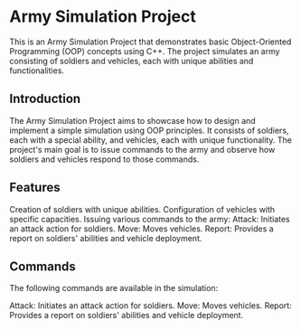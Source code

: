 <h1>Army Simulation Project</h1>

This is an Army Simulation Project that demonstrates basic Object-Oriented Programming (OOP) concepts using C++. The project simulates an army consisting of soldiers and vehicles, each with unique abilities and functionalities.

<h2>Introduction</h2>

The Army Simulation Project aims to showcase how to design and implement a simple simulation using OOP principles. It consists of soldiers, each with a special ability, and vehicles, each with unique functionality. The project's main goal is to issue commands to the army and observe how soldiers and vehicles respond to those commands.

<h2>Features</h2>
Creation of soldiers with unique abilities.
Configuration of vehicles with specific capacities.
Issuing various commands to the army:
    Attack: Initiates an attack action for soldiers.
    Move: Moves vehicles.
    Report: Provides a report on soldiers' abilities and vehicle deployment.

<h2>Commands</h2>

The following commands are available in the simulation:

Attack: Initiates an attack action for soldiers.
Move: Moves vehicles.
Report: Provides a report on soldiers' abilities and vehicle deployment.    
